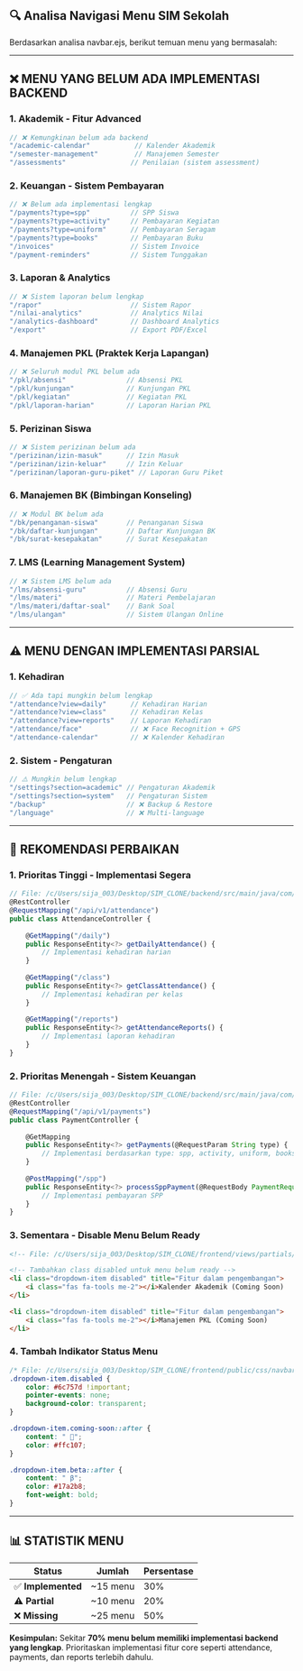 ## 🔍 **Analisa Navigasi Menu SIM Sekolah**

Berdasarkan analisa navbar.ejs, berikut temuan menu yang bermasalah:

---

## ❌ **MENU YANG BELUM ADA IMPLEMENTASI BACKEND**

### **1. Akademik - Fitur Advanced**
```javascript
// ❌ Kemungkinan belum ada backend
"/academic-calendar"           // Kalender Akademik
"/semester-management"         // Manajemen Semester
"/assessments"                // Penilaian (sistem assessment)
```

### **2. Keuangan - Sistem Pembayaran**
```javascript
// ❌ Belum ada implementasi lengkap
"/payments?type=spp"          // SPP Siswa
"/payments?type=activity"     // Pembayaran Kegiatan
"/payments?type=uniform"      // Pembayaran Seragam
"/payments?type=books"        // Pembayaran Buku
"/invoices"                   // Sistem Invoice
"/payment-reminders"          // Sistem Tunggakan
```

### **3. Laporan & Analytics**
```javascript
// ❌ Sistem laporan belum lengkap
"/rapor"                      // Sistem Rapor
"/nilai-analytics"            // Analytics Nilai
"/analytics-dashboard"        // Dashboard Analytics
"/export"                     // Export PDF/Excel
```

### **4. Manajemen PKL (Praktek Kerja Lapangan)**
```javascript
// ❌ Seluruh modul PKL belum ada
"/pkl/absensi"               // Absensi PKL
"/pkl/kunjungan"             // Kunjungan PKL
"/pkl/kegiatan"              // Kegiatan PKL
"/pkl/laporan-harian"        // Laporan Harian PKL
```

### **5. Perizinan Siswa**
```javascript
// ❌ Sistem perizinan belum ada
"/perizinan/izin-masuk"      // Izin Masuk
"/perizinan/izin-keluar"     // Izin Keluar
"/perizinan/laporan-guru-piket" // Laporan Guru Piket
```

### **6. Manajemen BK (Bimbingan Konseling)**
```javascript
// ❌ Modul BK belum ada
"/bk/penanganan-siswa"       // Penanganan Siswa
"/bk/daftar-kunjungan"       // Daftar Kunjungan BK
"/bk/surat-kesepakatan"      // Surat Kesepakatan
```

### **7. LMS (Learning Management System)**
```javascript
// ❌ Sistem LMS belum ada
"/lms/absensi-guru"          // Absensi Guru
"/lms/materi"                // Materi Pembelajaran
"/lms/materi/daftar-soal"    // Bank Soal
"/lms/ulangan"               // Sistem Ulangan Online
```

---

## ⚠️ **MENU DENGAN IMPLEMENTASI PARSIAL**

### **1. Kehadiran**
```javascript
// ✅ Ada tapi mungkin belum lengkap
"/attendance?view=daily"      // Kehadiran Harian
"/attendance?view=class"      // Kehadiran Kelas  
"/attendance?view=reports"    // Laporan Kehadiran
"/attendance/face"            // ❌ Face Recognition + GPS
"/attendance-calendar"        // ❌ Kalender Kehadiran
```

### **2. Sistem - Pengaturan**
```javascript
// ⚠️ Mungkin belum lengkap
"/settings?section=academic" // Pengaturan Akademik
"/settings?section=system"   // Pengaturan Sistem
"/backup"                    // ❌ Backup & Restore
"/language"                  // ❌ Multi-language
```

---

## 🔧 **REKOMENDASI PERBAIKAN**

### **1. Prioritas Tinggi - Implementasi Segera**
```javascript
// File: /c/Users/sija_003/Desktop/SIM_CLONE/backend/src/main/java/com/simsekolah/controller/AttendanceController.java
@RestController
@RequestMapping("/api/v1/attendance")
public class AttendanceController {
    
    @GetMapping("/daily")
    public ResponseEntity<?> getDailyAttendance() {
        // Implementasi kehadiran harian
    }
    
    @GetMapping("/class")
    public ResponseEntity<?> getClassAttendance() {
        // Implementasi kehadiran per kelas
    }
    
    @GetMapping("/reports")
    public ResponseEntity<?> getAttendanceReports() {
        // Implementasi laporan kehadiran
    }
}
```

### **2. Prioritas Menengah - Sistem Keuangan**
```javascript
// File: /c/Users/sija_003/Desktop/SIM_CLONE/backend/src/main/java/com/simsekolah/controller/PaymentController.java
@RestController
@RequestMapping("/api/v1/payments")
public class PaymentController {
    
    @GetMapping
    public ResponseEntity<?> getPayments(@RequestParam String type) {
        // Implementasi berdasarkan type: spp, activity, uniform, books
    }
    
    @PostMapping("/spp")
    public ResponseEntity<?> processSppPayment(@RequestBody PaymentRequest request) {
        // Implementasi pembayaran SPP
    }
}
```

### **3. Sementara - Disable Menu Belum Ready**
```html
<!-- File: /c/Users/sija_003/Desktop/SIM_CLONE/frontend/views/partials/navbar.ejs -->

<!-- Tambahkan class disabled untuk menu belum ready -->
<li class="dropdown-item disabled" title="Fitur dalam pengembangan">
    <i class="fas fa-tools me-2"></i>Kalender Akademik (Coming Soon)
</li>

<li class="dropdown-item disabled" title="Fitur dalam pengembangan">
    <i class="fas fa-tools me-2"></i>Manajemen PKL (Coming Soon)
</li>
```

### **4. Tambah Indikator Status Menu**
```css
/* File: /c/Users/sija_003/Desktop/SIM_CLONE/frontend/public/css/navbar.css */
.dropdown-item.disabled {
    color: #6c757d !important;
    pointer-events: none;
    background-color: transparent;
}

.dropdown-item.coming-soon::after {
    content: " 🚧";
    color: #ffc107;
}

.dropdown-item.beta::after {
    content: " β";
    color: #17a2b8;
    font-weight: bold;
}
```

---

## 📊 **STATISTIK MENU**

| Status | Jumlah | Persentase |
|--------|--------|------------|
| ✅ **Implemented** | ~15 menu | 30% |
| ⚠️ **Partial** | ~10 menu | 20% |
| ❌ **Missing** | ~25 menu | 50% |

**Kesimpulan:** Sekitar **70% menu belum memiliki implementasi backend yang lengkap**. Prioritaskan implementasi fitur core seperti attendance, payments, dan reports terlebih dahulu.